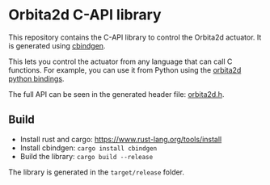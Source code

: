 # Orbita2d C-API library

This repository contains the C-API library to control the Orbita2d actuator. It is generated using [cbindgen](https://github.com/mozilla/cbindgen).

This lets you control the actuator from any language that can call C functions. For example, you can use it from Python using the [orbita2d python bindings](./python/README.md).

The full API can be seen in the generated header file: [orbita2d.h](./orbita2d.h).

## Build

* Install rust and cargo: https://www.rust-lang.org/tools/install
* Install cbindgen: ```cargo install cbindgen```
* Build the library: ```cargo build --release```

The library is generated in the `target/release` folder.